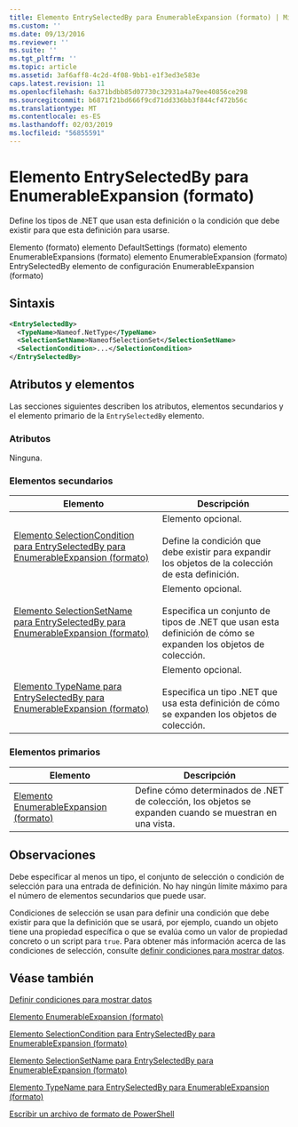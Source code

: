 ```yaml
---
title: Elemento EntrySelectedBy para EnumerableExpansion (formato) | Microsoft Docs
ms.custom: ''
ms.date: 09/13/2016
ms.reviewer: ''
ms.suite: ''
ms.tgt_pltfrm: ''
ms.topic: article
ms.assetid: 3af6aff8-4c2d-4f08-9bb1-e1f3ed3e583e
caps.latest.revision: 11
ms.openlocfilehash: 6a371bdbb85d07730c32931a4a79ee40856ce298
ms.sourcegitcommit: b6871f21bd666f9cd71dd336bb3f844cf472b56c
ms.translationtype: MT
ms.contentlocale: es-ES
ms.lasthandoff: 02/03/2019
ms.locfileid: "56855591"
---
```

# <a name="entryselectedby-element-for-enumerableexpansion-format"></a>Elemento EntrySelectedBy para EnumerableExpansion (formato)

Define los tipos de .NET que usan esta definición o la condición que debe existir para que esta definición para usarse.

Elemento (formato) elemento DefaultSettings (formato) elemento EnumerableExpansions (formato) elemento EnumerableExpansion (formato) EntrySelectedBy elemento de configuración EnumerableExpansion (formato)

## <a name="syntax"></a>Sintaxis

```xml
<EntrySelectedBy>
  <TypeName>Nameof.NetType</TypeName>
  <SelectionSetName>NameofSelectionSet</SelectionSetName>
  <SelectionCondition>...</SelectionCondition>
</EntrySelectedBy>
```

## <a name="attributes-and-elements"></a>Atributos y elementos

Las secciones siguientes describen los atributos, elementos secundarios y el elemento primario de la `EntrySelectedBy` elemento.

### <a name="attributes"></a>Atributos

Ninguna.

### <a name="child-elements"></a>Elementos secundarios

|Elemento|Descripción|
|-------------|-----------------|
|[Elemento SelectionCondition para EntrySelectedBy para EnumerableExpansion (formato)](./selectioncondition-element-for-entryselectedby-for-enumerableexpansion-format.md)|Elemento opcional.<br /><br /> Define la condición que debe existir para expandir los objetos de la colección de esta definición.|
|[Elemento SelectionSetName para EntrySelectedBy para EnumerableExpansion (formato)](./selectionsetname-element-for-entryselectedby-for-enumerableexpansion-format.md)|Elemento opcional.<br /><br /> Especifica un conjunto de tipos de .NET que usan esta definición de cómo se expanden los objetos de colección.|
|[Elemento TypeName para EntrySelectedBy para EnumerableExpansion (formato)](./typename-element-for-entryselectedby-for-enumerableexpansion-format.md)|Elemento opcional.<br /><br /> Especifica un tipo .NET que usa esta definición de cómo se expanden los objetos de colección.|

### <a name="parent-elements"></a>Elementos primarios

|Elemento|Descripción|
|-------------|-----------------|
|[Elemento EnumerableExpansion (formato)](./enumerableexpansion-element-format.md)|Define cómo determinados de .NET de colección, los objetos se expanden cuando se muestran en una vista.|

## <a name="remarks"></a>Observaciones

Debe especificar al menos un tipo, el conjunto de selección o condición de selección para una entrada de definición. No hay ningún límite máximo para el número de elementos secundarios que puede usar.

Condiciones de selección se usan para definir una condición que debe existir para que la definición que se usará, por ejemplo, cuando un objeto tiene una propiedad específica o que se evalúa como un valor de propiedad concreto o un script para `true`. Para obtener más información acerca de las condiciones de selección, consulte [definir condiciones para mostrar datos](./defining-conditions-for-displaying-data.md).

## <a name="see-also"></a>Véase también

[Definir condiciones para mostrar datos](./defining-conditions-for-displaying-data.md)

[Elemento EnumerableExpansion (formato)](./enumerableexpansion-element-format.md)

[Elemento SelectionCondition para EntrySelectedBy para EnumerableExpansion (formato)](./selectioncondition-element-for-entryselectedby-for-enumerableexpansion-format.md)

[Elemento SelectionSetName para EntrySelectedBy para EnumerableExpansion (formato)](./selectionsetname-element-for-entryselectedby-for-enumerableexpansion-format.md)

[Elemento TypeName para EntrySelectedBy para EnumerableExpansion (formato)](./typename-element-for-entryselectedby-for-enumerableexpansion-format.md)

[Escribir un archivo de formato de PowerShell](./writing-a-powershell-formatting-file.md)
